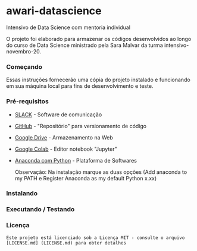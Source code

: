 # awari-datascience
Intensivo de Data Science com mentoria individual

O projeto foi elaborado para armazenar os códigos desenvolvidos ao longo do curso de Data Science ministrado pela Sara Malvar da turma intensivo-novembro-20.

### Começando
Essas instruções fornecerão uma cópia do projeto instalado e funcionando em sua máquina local para fins de desenvolvimento e teste.


### Pré-requisitos
* [SLACK](https://slack.com/intl/pt-br/) - Software de comunicação
* [GitHub](https://github.com/) - "Repositório" para versionamento de código
* [Google Drive](https://drive.google.com/) - Armazenamento na Web
* [Google Colab](https://colab.research.google.com/) - Editor notebook "Jupyter"
* [Anaconda com Python](https://www.anaconda.com/products/individual#Downloads) - Plataforma de Softwares

	Observação: Na instalação marque as duas opções (Add anaconda to my PATH e Register Anaconda as my default Python x.xx)


### Instalando


### Executando / Testando


### Licença
	Este projeto está licenciado sob a Licença MIT - consulte o arquivo [LICENSE.md] (LICENSE.md) para obter detalhes

